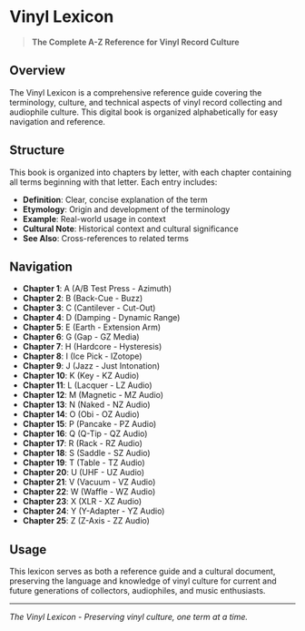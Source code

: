 # Vinyl Lexicon

> **The Complete A-Z Reference for Vinyl Record Culture**

## Overview

The Vinyl Lexicon is a comprehensive reference guide covering the terminology, culture, and technical aspects of vinyl record collecting and audiophile culture. This digital book is organized alphabetically for easy navigation and reference.

## Structure

This book is organized into chapters by letter, with each chapter containing all terms beginning with that letter. Each entry includes:

- **Definition**: Clear, concise explanation of the term
- **Etymology**: Origin and development of the terminology
- **Example**: Real-world usage in context
- **Cultural Note**: Historical context and cultural significance
- **See Also**: Cross-references to related terms

## Navigation

- **Chapter 1**: A (A/B Test Press - Azimuth)
- **Chapter 2**: B (Back-Cue - Buzz)
- **Chapter 3**: C (Cantilever - Cut-Out)
- **Chapter 4**: D (Damping - Dynamic Range)
- **Chapter 5**: E (Earth - Extension Arm)
- **Chapter 6**: G (Gap - GZ Media)
- **Chapter 7**: H (Hardcore - Hysteresis)
- **Chapter 8**: I (Ice Pick - IZotope)
- **Chapter 9**: J (Jazz - Just Intonation)
- **Chapter 10**: K (Key - KZ Audio)
- **Chapter 11**: L (Lacquer - LZ Audio)
- **Chapter 12**: M (Magnetic - MZ Audio)
- **Chapter 13**: N (Naked - NZ Audio)
- **Chapter 14**: O (Obi - OZ Audio)
- **Chapter 15**: P (Pancake - PZ Audio)
- **Chapter 16**: Q (Q-Tip - QZ Audio)
- **Chapter 17**: R (Rack - RZ Audio)
- **Chapter 18**: S (Saddle - SZ Audio)
- **Chapter 19**: T (Table - TZ Audio)
- **Chapter 20**: U (UHF - UZ Audio)
- **Chapter 21**: V (Vacuum - VZ Audio)
- **Chapter 22**: W (Waffle - WZ Audio)
- **Chapter 23**: X (XLR - XZ Audio)
- **Chapter 24**: Y (Y-Adapter - YZ Audio)
- **Chapter 25**: Z (Z-Axis - ZZ Audio)

## Usage

This lexicon serves as both a reference guide and a cultural document, preserving the language and knowledge of vinyl culture for current and future generations of collectors, audiophiles, and music enthusiasts.

---

*The Vinyl Lexicon - Preserving vinyl culture, one term at a time.*
